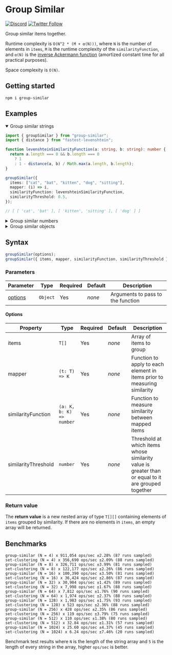 # Group Similar

[![Discord](https://discord.com/api/guilds/258167954913361930/embed.png)](https://discord.gg/WjEFnzC) [![Twitter Follow](https://img.shields.io/twitter/follow/peterthehan.svg?style=social)](https://twitter.com/peterthehan)

Group similar items together.

Runtime complexity is `O(N^2 * (M + α(N)))`, where `N` is the number of elements in `items`, `M` is the runtime complexity of the `similarityFunction`, and `α(N)` is the [inverse Ackermann function](https://en.wikipedia.org/wiki/Disjoint-set_data_structure#Time_complexity) (amortized constant time for all practical purposes).

Space complexity is `O(N)`.

## Getting started

```
npm i group-similar
```

## Examples

<details open>

<summary>Group similar strings</summary>

```ts
import { groupSimilar } from "group-similar";
import { distance } from "fastest-levenshtein";

function levenshteinSimilarityFunction(a: string, b: string): number {
  return a.length === 0 && b.length === 0
    ? 1
    : 1 - distance(a, b) / Math.max(a.length, b.length);
}

groupSimilar({
  items: ["cat", "bat", "kitten", "dog", "sitting"],
  mapper: (i) => i,
  similarityFunction: levenshteinSimilarityFunction,
  similarityThreshold: 0.5,
});

// [ [ 'cat', 'bat' ], [ 'kitten', 'sitting' ], [ 'dog' ] ]
```

</details>

<details>

<summary>Group similar numbers</summary>

```ts
import { groupSimilar } from "group-similar";

function evenOddSimilarityFunction(a: number, b: number): number {
  return Number(a % 2 === b % 2);
}

groupSimilar({
  items: [1, 5, 10, 0, 2, 123],
  mapper: (i) => i,
  similarityFunction: evenOddSimilarityFunction,
  similarityThreshold: 1,
});

// [ [ 1, 5, 123 ], [ 10, 0, 2 ] ]
```

</details>

<details>

<summary>Group similar objects</summary>

```ts
import { groupSimilar } from "group-similar";
import { distance } from "fastest-levenshtein";

function nestedMapper(object: { a: { b: { value: string } } }): string {
  return object.a.b.value;
}

function levenshteinSimilarityFunction(a: string, b: string): number {
  return a.length === 0 && b.length === 0
    ? 1
    : 1 - distance(a, b) / Math.max(a.length, b.length);
}

groupSimilar({
  items: [
    { a: { b: { value: "sitting" } } },
    { a: { b: { value: "dog" } } },
    { a: { b: { value: "kitten" } } },
    { a: { b: { value: "bat" } } },
    { a: { b: { value: "cat" } } },
  ],
  mapper: nestedMapper,
  similarityFunction: levenshteinSimilarityFunction,
  similarityThreshold: 0.5,
});

// [
//   [{ a: { b: { value: "sitting" } } }, { a: { b: { value: "kitten" } } }],
//   [{ a: { b: { value: "dog" } } }],
//   [{ a: { b: { value: "bat" } } }, { a: { b: { value: "cat" } } }],
// ]
```

</details>

## Syntax

```ts
groupSimilar(options);
groupSimilar({ items, mapper, similarityFunction, similarityThreshold });
```

### Parameters

| Parameter           | Type     | Required | Default | Description                       |
| ------------------- | -------- | -------- | ------- | --------------------------------- |
| [options](#options) | `Object` | Yes      | _none_  | Arguments to pass to the function |

#### Options

| Property            | Type                     | Required | Default | Description                                                                                         |
| ------------------- | ------------------------ | -------- | ------- | --------------------------------------------------------------------------------------------------- |
| items               | `T[]`                    | Yes      | _none_  | Array of items to group                                                                             |
| mapper              | `(t: T) => K`            | Yes      | _none_  | Function to apply to each element in items prior to measuring similarity                            |
| similarityFunction  | `(a: K, b: K) => number` | Yes      | _none_  | Function to measure similarity between mapped items                                                 |
| similarityThreshold | `number`                 | Yes      | _none_  | Threshold at which items whose similarity value is greater than or equal to it are grouped together |

### Return value

The **return value** is a new nested array of type `T[][]` containing elements of `items` grouped by similarity. If there are no elements in `items`, an empty array will be returned.

## Benchmarks

```
group-similar (N = 4) x 911,054 ops/sec ±2.28% (87 runs sampled)
set-clustering (N = 4) x 356,690 ops/sec ±2.09% (88 runs sampled)
group-similar (N = 8) x 326,711 ops/sec ±3.99% (81 runs sampled)
set-clustering (N = 8) x 122,177 ops/sec ±2.26% (86 runs sampled)
group-similar (N = 16) x 100,390 ops/sec ±3.50% (81 runs sampled)
set-clustering (N = 16) x 36,424 ops/sec ±2.86% (87 runs sampled)
group-similar (N = 32) x 30,904 ops/sec ±1.42% (89 runs sampled)
set-clustering (N = 32) x 7,998 ops/sec ±1.67% (88 runs sampled)
group-similar (N = 64) x 7,812 ops/sec ±1.76% (90 runs sampled)
set-clustering (N = 64) x 1,974 ops/sec ±2.37% (88 runs sampled)
group-similar (N = 128) x 1,983 ops/sec ±1.75% (93 runs sampled)
set-clustering (N = 128) x 523 ops/sec ±2.36% (88 runs sampled)
group-similar (N = 256) x 428 ops/sec ±2.35% (86 runs sampled)
set-clustering (N = 256) x 119 ops/sec ±3.79% (75 runs sampled)
group-similar (N = 512) x 110 ops/sec ±1.38% (80 runs sampled)
set-clustering (N = 512) x 32.84 ops/sec ±1.31% (57 runs sampled)
group-similar (N = 1024) x 25.60 ops/sec ±4.37% (45 runs sampled)
set-clustering (N = 1024) x 6.24 ops/sec ±7.46% (20 runs sampled)
```

Benchmark test results where `N` is the length of the string array and `5` is the length of every string in the array, higher `ops/sec` is better.
